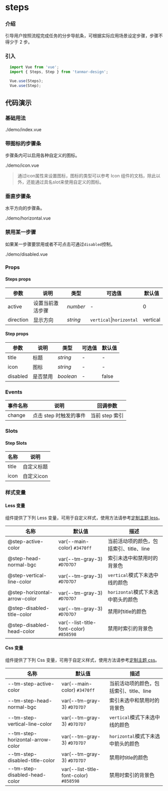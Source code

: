 # steps

### 介绍

引导用户按照流程完成任务的分步导航条，可根据实际应用场景设定步骤，步骤不得少于 2 步。

### 引入

```js
  import Vue from 'vue';
  import { Steps, Step } from 'tanmar-design';
  
  Vue.use(Steps);
  Vue.use(Step);
```

## 代码演示

### 基础用法

<demo-code>./demo/index.vue</demo-code>

### 带图标的步骤条

步骤条内可以启用各种自定义的图标。

<demo-code>./demo/icon.vue</demo-code>

> 通过icon属性来设置图标，图标的类型可以参考 Icon 组件的文档，除此以外，还能通过具名slot来使用自定义的图标。

### 垂直步骤条

水平方向的步骤条。

<demo-code>./demo/horizontal.vue</demo-code>

### 禁用某一步骤

如果某一步骤要禁用或者不可点击可通过`disabled`控制。

<demo-code>./demo/disabled.vue</demo-code>

### Props

#### Steps props

参数 | 说明 | 类型 | 可选值 | 默认值 
-- | -- | -- | -- | --
active | 设置当前激活步骤 | _number_ | - | 0
direction | 显示方向 | _string_ | `vertical`\|`horizontal` | vertical

#### Step props

参数 | 说明 | 类型 | 可选值 | 默认值 
-- | -- | -- | -- | --
title | 标题 | _string_ | - | -
icon | 图标 | _string_ | - | -
disabled | 是否禁用 | _boolean_ | - | false

### Events

事件名称 | 说明 | 回调参数
-- | -- | --
change | 点击 step 时触发的事件 | 当前 step 索引

### Slots

#### Step Slots

名称 | 说明
-- | --
title | 自定义标题
icon | 自定义icon

### 样式变量

#### Less 变量

组件提供了下列 Less 变量，可用于自定义样式，使用方法请参考[定制主题 less](#/theme)。

名称 | 默认值 | 描述
-- | -- | --
@step-active-color | var(--main-color) `#3470ff` | 当前活动项的颜色，包括索引、title、line
@step-head-normal-bgc | var(--tm-gray-3) `#D7D7D7` | 索引未选中和禁用时的背景色
@step-vertical-line-color | var(--tm-gray-3) `#D7D7D7` | `vertical`模式下未选中线的颜色
@step-horizontal-arrow-color | var(--tm-gray-3) `#D7D7D7` | `horizontal`模式下未选中箭头的颜色
@step-disabled-title-color | var(--tm-gray-3) `#D7D7D7` | 禁用时title的颜色
@step-disabled-head-color | var(--list-title-font-color) `#858598` | 禁用时索引的背景色

#### Css 变量

组件提供了下列 Css 变量，可用于自定义样式，使用方法请参考[定制主题 css](#/theme2)。

名称 | 默认值 | 描述
-- | -- | --
--tm-step-active-color | var(--main-color) `#3470ff` | 当前活动项的颜色，包括索引、title、line
--tm-step-head-normal-bgc | var(--tm-gray-3) `#D7D7D7` | 索引未选中和禁用时的背景色
--tm-step-vertical-line-color | var(--tm-gray-3) `#D7D7D7` | `vertical`模式下未选中线的颜色
--tm-step-horizontal-arrow-color | var(--tm-gray-3) `#D7D7D7` | `horizontal`模式下未选中箭头的颜色
--tm-step-disabled-title-color | var(--tm-gray-3) `#D7D7D7` | 禁用时title的颜色
--tm-step-disabled-head-color | var(--list-title-font-color) `#858598` | 禁用时索引的背景色